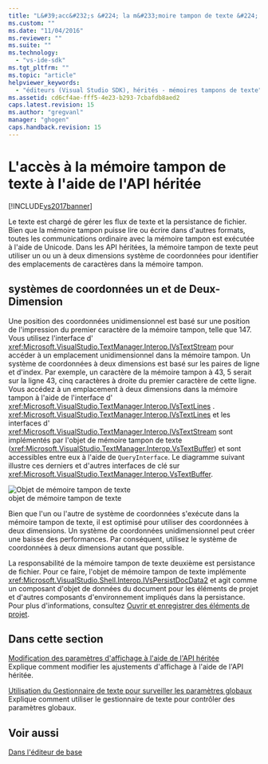 ```yaml
---
title: "L&#39;acc&#232;s &#224; la m&#233;moire tampon de texte &#224; l&#39;aide de l&#39;API h&#233;rit&#233;e | Microsoft Docs"
ms.custom: ""
ms.date: "11/04/2016"
ms.reviewer: ""
ms.suite: ""
ms.technology: 
  - "vs-ide-sdk"
ms.tgt_pltfrm: ""
ms.topic: "article"
helpviewer_keywords: 
  - "éditeurs (Visual Studio SDK), hérités - mémoires tampons de texte"
ms.assetid: cd6cf4ae-fff5-4e23-b293-7cbafdb8aed2
caps.latest.revision: 15
ms.author: "gregvanl"
manager: "ghogen"
caps.handback.revision: 15
---
```

# L&#39;acc&#232;s &#224; la m&#233;moire tampon de texte &#224; l&#39;aide de l&#39;API h&#233;rit&#233;e
[!INCLUDE[vs2017banner](../code-quality/includes/vs2017banner.md)]

Le texte est chargé de gérer les flux de texte et la persistance de fichier.  Bien que la mémoire tampon puisse lire ou écrire dans d'autres formats, toutes les communications ordinaire avec la mémoire tampon est exécutée à l'aide de Unicode.  Dans les API héritées, la mémoire tampon de texte peut utiliser un ou un à deux dimensions système de coordonnées pour identifier des emplacements de caractères dans la mémoire tampon.  
  
## systèmes de coordonnées un et de Deux\-Dimension  
 Une position des coordonnées unidimensionnel est basé sur une position de l'impression du premier caractère de la mémoire tampon, telle que 147.  Vous utilisez l'interface d' <xref:Microsoft.VisualStudio.TextManager.Interop.IVsTextStream> pour accéder à un emplacement unidimensionnel dans la mémoire tampon.  Un système de coordonnées à deux dimensions est basé sur les paires de ligne et d'index.  Par exemple, un caractère de la mémoire tampon à 43, 5 serait sur la ligne 43, cinq caractères à droite du premier caractère de cette ligne.  Vous accédez à un emplacement à deux dimensions dans la mémoire tampon à l'aide de l'interface d' <xref:Microsoft.VisualStudio.TextManager.Interop.IVsTextLines> .  <xref:Microsoft.VisualStudio.TextManager.Interop.IVsTextLines> et les interfaces d' <xref:Microsoft.VisualStudio.TextManager.Interop.IVsTextStream> sont implémentés par l'objet de mémoire tampon de texte \(<xref:Microsoft.VisualStudio.TextManager.Interop.VsTextBuffer>\) et sont accessibles entre eux à l'aide de `QueryInterface`.  Le diagramme suivant illustre ces derniers et d'autres interfaces de clé sur <xref:Microsoft.VisualStudio.TextManager.Interop.VsTextBuffer>.  
  
 ![Objet de mémoire tampon de texte](../extensibility/media/vstextbuffer.png "vsTextBuffer")  
objet de mémoire tampon de texte  
  
 Bien que l'un ou l'autre de système de coordonnées s'exécute dans la mémoire tampon de texte, il est optimisé pour utiliser des coordonnées à deux dimensions.  Un système de coordonnées unidimensionnel peut créer une baisse des performances.  Par conséquent, utilisez le système de coordonnées à deux dimensions autant que possible.  
  
 La responsabilité de la mémoire tampon de texte deuxième est persistance de fichier.  Pour ce faire, l'objet de mémoire tampon de texte implémente <xref:Microsoft.VisualStudio.Shell.Interop.IVsPersistDocData2> et agit comme un composant d'objet de données du document pour les éléments de projet et d'autres composants d'environnement impliqués dans la persistance.  Pour plus d'informations, consultez [Ouvrir et enregistrer des éléments de projet](../extensibility/internals/opening-and-saving-project-items.md).  
  
## Dans cette section  
 [Modification des paramètres d'affichage à l'aide de l'API héritée](../extensibility/changing-view-settings-by-using-the-legacy-api.md)  
 Explique comment modifier les ajustements d'affichage à l'aide de l'API héritée.  
  
 [Utilisation du Gestionnaire de texte pour surveiller les paramètres globaux](../extensibility/using-the-text-manager-to-monitor-global-settings.md)  
 Explique comment utiliser le gestionnaire de texte pour contrôler des paramètres globaux.  
  
## Voir aussi  
 [Dans l'éditeur de base](../extensibility/inside-the-core-editor.md)
